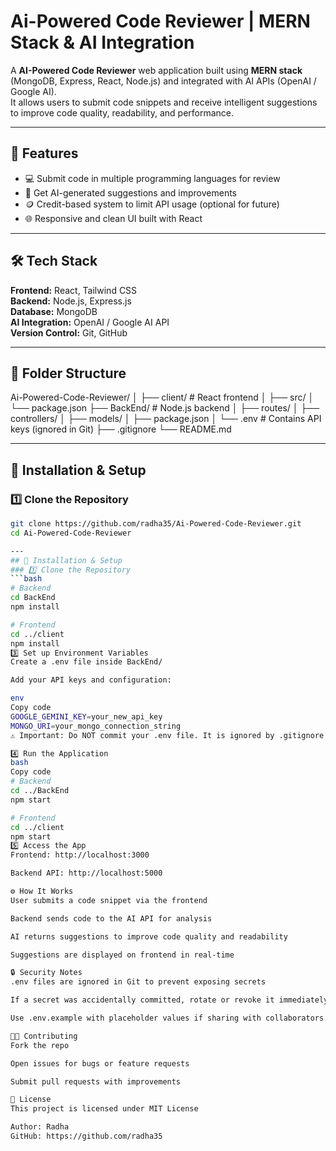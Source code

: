 # Ai-Powered Code Reviewer | MERN Stack & AI Integration

A **AI-Powered Code Reviewer** web application built using **MERN stack** (MongoDB, Express, React, Node.js) and integrated with AI APIs (OpenAI / Google AI).  
It allows users to submit code snippets and receive intelligent suggestions to improve code quality, readability, and performance.

---

## 📜 Features
- 💻 Submit code in multiple programming languages for review  
- 🤖 Get AI-generated suggestions and improvements  
- 🪙 Credit-based system to limit API usage (optional for future)  
- 🌐 Responsive and clean UI built with React  

---

## 🛠 Tech Stack
**Frontend:** React, Tailwind CSS  
**Backend:** Node.js, Express.js  
**Database:** MongoDB  
**AI Integration:** OpenAI / Google AI API  
**Version Control:** Git, GitHub  

---

## 📂 Folder Structure
Ai-Powered-Code-Reviewer/
│
├── client/ # React frontend
│ ├── src/
│ └── package.json
├── BackEnd/ # Node.js backend
│ ├── routes/
│ ├── controllers/
│ ├── models/
│ ├── package.json
│ └── .env # Contains API keys (ignored in Git)
├── .gitignore
└── README.md

---

## 🚀 Installation & Setup

### 1️⃣ Clone the Repository
```bash
git clone https://github.com/radha35/Ai-Powered-Code-Reviewer.git
cd Ai-Powered-Code-Reviewer

---
## 🚀 Installation & Setup
### 1️⃣ Clone the Repository
```bash
# Backend
cd BackEnd
npm install

# Frontend
cd ../client
npm install
3️⃣ Set up Environment Variables
Create a .env file inside BackEnd/

Add your API keys and configuration:

env
Copy code
GOOGLE_GEMINI_KEY=your_new_api_key
MONGO_URI=your_mongo_connection_string
⚠️ Important: Do NOT commit your .env file. It is ignored by .gitignore to keep your secrets safe.

4️⃣ Run the Application
bash
Copy code
# Backend
cd ../BackEnd
npm start

# Frontend
cd ../client
npm start
5️⃣ Access the App
Frontend: http://localhost:3000

Backend API: http://localhost:5000

⚙ How It Works
User submits a code snippet via the frontend

Backend sends code to the AI API for analysis

AI returns suggestions to improve code quality and readability

Suggestions are displayed on frontend in real-time

🔒 Security Notes
.env files are ignored in Git to prevent exposing secrets

If a secret was accidentally committed, rotate or revoke it immediately

Use .env.example with placeholder values if sharing with collaborators

👨‍💻 Contributing
Fork the repo

Open issues for bugs or feature requests

Submit pull requests with improvements

📄 License
This project is licensed under MIT License

Author: Radha
GitHub: https://github.com/radha35
